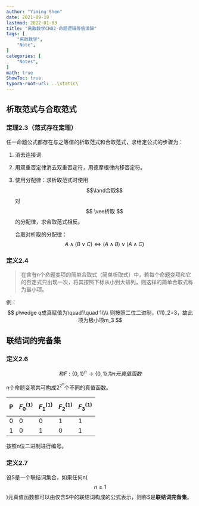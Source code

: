 ```yaml
---
author: "Yiming Shen"
date: 2021-09-19
lastmod: 2022-01-03
title: "离散数学CH02-命题逻辑等值演算"
tags: [
    "离散数学",
    "Note",
]
categories: [
    "Notes",
]
math: true
ShowToc: true
typora-root-url: ..\static\
---
```


## 析取范式与合取范式

### 定理2.3（范式存在定理）

任一命题公式都存在与之等值的析取范式和合取范式，求给定公式的步骤为：

1. 消去连接词

2. 用双重否定律消去双重否定符，用德摩根律内移否定符。

3. 使用分配律：求析取范式时使用 $$\land合取$$ 对 $$ \vee析取 $$ 的分配律，求合取范式相反。

   合取对析取的分配律：
$$
A\wedge(B\vee C)\Leftrightarrow (A\wedge B)\vee(A\wedge C)
$$

### 定义2.4

> 在含有n个命题变项的简单合取式（简单析取式）中，若每个命题变项和它的否定式只出现一次，将其按照下标从小到大排列，则这样的简单合取式称为最小项。

例：
$$
p\wedge q成真赋值为\quad1\quad 1\\\\
则按照二位二进制，(11)_2=3，故此项为极小项m_3
$$

## 联结词的完备集

### 定义2.6

$$
称F:\{0,1\}^n\rightarrow \{0,1\}为n元真值函数
$$

n个命题变项共可构成$2^{2^n}$个不同的真值函数。

| P    | $$F_0^{(1)}$$ | $$F_1^{(1)}$$ | $$F_2^{(1)}$$ | $$F_3^{(1)}$$ |
| ---- | ------------- | ----------- | ----------- | ----------- |
| 0    | 0             | 0           | 1           | 1           |
| 1    | 0             | 1           | 0           | 1           |

按照n位二进制进行编号。

### 定义2.7

设S是一个联结词集合，如果任何n($$n\ge 1$$)元真值函数都可以由仅含S中的联结词构成的公式表示，则称S是**联结词完备集**。

